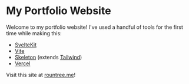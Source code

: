 # My Portfolio Website

Welcome to my portfolio website! I've used a handful of tools for the first time while making this:

- [SvelteKit](kit.svelte.dev)
- [Vite](https://vitejs.dev/)
- [Skeleton](https://www.skeleton.dev/) (extends [Tailwind](https://tailwindcss.com/))
- [Vercel](https://vercel.com/dashboard)

Visit this site at [rountree.me](https://rountree.me)!
